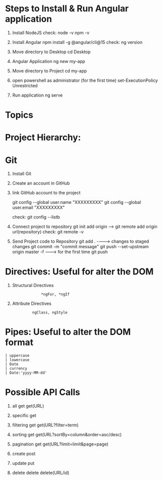 Steps to Install & Run Angular application
==========================================

1)  Install NodeJS
    check: 
        node -v
        npm -v

2) Install Angular
    npm install -g @angular/cli@15
    check: 
        ng version

3) Move directory to Desktop
    cd Desktop

4) Angular Application
    ng new my-app

6) Move directory to Project
    cd my-app

5) open powershell as administrator (for the first time)
    set-ExecutionPolicy Unrestricted

6) Run application
    ng serve



Topics
======


Project Hierarchy:
==================




Git
===

1) Install Git
2) Create an account in GitHub
3) link GitHub account to the project

    git config --global user.name "XXXXXXXXX"
    git config --global user.email "XXXXXXXXX"

    check:
        git config --listb 

4) Connect project to repository
    git init
    add origin --> git remote add origin url(repository)
    check:
        git remote -v


5) Send Project code to Repository
    git add . ----> changes to staged changes
    git commit -m "commit message"
    git push --set-upstream origin master -f  ---> for the first time
    git push





Directives:  Useful for alter the DOM
===========

1) Structural Directives

                    *ngFor, *ngIf

2) Attribute Directives

                ngClass, ngStyle

Pipes:  Useful to alter the DOM format
=====

    | uppercase
    | lowercase
    | Date
    | currency
    | Date:'yyyy-MM-dd'





Possible API Calls
==================

1) all                  get             get(URL)
2) specific             get
3) filtering            get             get(URL?filter=term)
4) sorting              get             get(URL?sortBy=column&order=asc/desc)
5) pagination           get             get(URL?limit=limit&page=page)

6) create               post
7) update               put
8) delete               delete          delete(URL/id)
